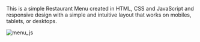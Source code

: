 This is a simple Restaurant Menu created in HTML, CSS and JavaScript and responsive design with a simple and intuitive layout that works on mobiles, tablets, or desktops.

![menu_js](https://user-images.githubusercontent.com/108872423/210587968-248137a1-4b0d-46a8-8474-d6959d0e9096.jpg)
